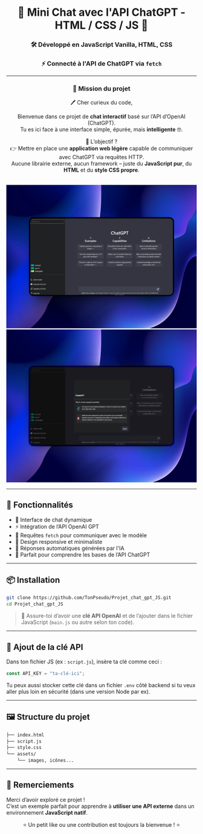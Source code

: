 <div align="center">

# 💬 Mini Chat avec l'API ChatGPT - HTML / CSS / JS 🤖

### 🛠️ Développé en **JavaScript Vanilla**, **HTML**, **CSS**  
### ⚡ Connecté à l'**API de ChatGPT** via `fetch`

---

### 💼 Mission du projet

🖊️ Cher curieux du code,  

Bienvenue dans ce projet de **chat interactif** basé sur l’API d’OpenAI (ChatGPT).  
Tu es ici face à une interface simple, épurée, mais **intelligente** 🤓.

🎯 L’objectif ?  
👉 Mettre en place une **application web légère** capable de communiquer avec ChatGPT via requêtes HTTP.  
Aucune librairie externe, aucun framework – juste du **JavaScript pur**, du **HTML** et du **style CSS propre**.

<br>

<img src="20shots_so.png" alt="aperçu du chat" width="600"/>
<img src="530_1x_shots_so.png" alt="aperçu du chat" width="600"/>

</div>

---

## 🚀 Fonctionnalités

- 💬 Interface de chat dynamique
- ⚡ Intégration de l’API OpenAI GPT
- 🔁 Requêtes `fetch` pour communiquer avec le modèle
- 🎨 Design responsive et minimaliste
- 🧠 Réponses automatiques générées par l'IA
- 🧪 Parfait pour comprendre les bases de l’API ChatGPT

---

## 📦 Installation

```bash
git clone https://github.com/TonPseudo/Projet_chat_gpt_JS.git
cd Projet_chat_gpt_JS
```

> 🔐 Assure-toi d’avoir une **clé API OpenAI** et de l’ajouter dans le fichier JavaScript (`main.js` ou autre selon ton code).

---

## 🔑 Ajout de la clé API

Dans ton fichier JS (ex : `script.js`), insère ta clé comme ceci :

```js
const API_KEY = "ta-clé-ici";
```

Tu peux aussi stocker cette clé dans un fichier `.env` côté backend si tu veux aller plus loin en sécurité (dans une version Node par ex).

---

## 🖼️ Structure du projet

```bash
├── index.html
├── script.js
├── style.css
└── assets/
    └── images, icônes...
```

---

## 🙌 Remerciements

Merci d’avoir exploré ce projet !  
C’est un exemple parfait pour apprendre à **utiliser une API externe** dans un environnement **JavaScript natif**.

<div align="center">
⭐ Un petit like ou une contribution est toujours la bienvenue ! ⭐  
</div>

